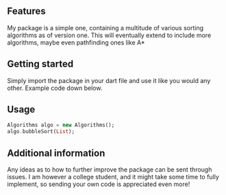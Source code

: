 ## Features

My package is a simple one, containing a multitude of various sorting algorithms as of version one.
This will eventually extend to include more algorithms, maybe even pathfinding ones like A*

## Getting started

Simply import the package in your dart file and use it like you would any other. Example code down below.

## Usage



```dart
Algorithms algo = new Algorithms();
algo.bubbleSort(List);
```

## Additional information

Any ideas as to how to further improve the package can be sent through issues. 
I am however a college student, and it might take some time to fully implement, so sending your own code is appreciated even more!
